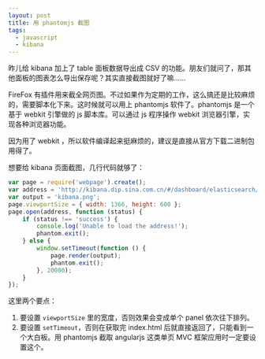 ```yaml
---
layout: post
title: 用 phantomjs 截图
tags:
  - javascript
  - kibana
---
```


昨儿给 kibana 加上了 table 面板数据导出成 CSV 的功能。朋友们就问了，那其他面板的图表怎么导出保存呢？其实直接截图就好了嘛……

FireFox 有插件用来截全网页图。不过如果作为定期的工作，这么搞还是比较麻烦的，需要脚本化下来。这时候就可以用上 phantomjs 软件了。phantomjs 是一个基于 webkit 引擎做的 js 脚本库。可以通过 js 程序操作 webkit 浏览器引擎，实现各种浏览器功能。

因为用了 webkit ，所以软件编译起来挺麻烦的，建议是直接从官方下载二进制包用得了。

想要给 kibana 页面截图，几行代码就够了：

```javascript
var page = require('webpage').create();
var address = 'http://kibana.dip.sina.com.cn/#/dashboard/elasticsearch/h5_view';
var output = 'kibana.png';
page.viewportSize = { width: 1366, height: 600 };
page.open(address, function (status) {
    if (status !== 'success') {
        console.log('Unable to load the address!');
        phantom.exit();
    } else {
        window.setTimeout(function () {
            page.render(output);
            phantom.exit();
        }, 20000);
    }
});
```

这里两个要点：

1. 要设置 `viewportSize` 里的宽度，否则效果会变成单个 panel 依次往下排列。
3. 要设置 `setTimeout`，否则在获取完 index.html 后就直接返回了，只能看到一个大白板。用 phantomjs 截取 angularjs 这类单页 MVC 框架应用时一定要设置这个。

